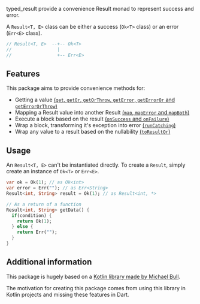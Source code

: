 typed_result provide a convenience Result monad to represent success and error.

A `Result<T, E>` class can be either a success (`Ok<T>` class) or an error (`Err<E>` class).
```dart
// Result<T, E>  --+-- Ok<T>
//                 |
//                 +-- Err<E>
```

## Features

This package aims to provide convenience methods for:
- Getting a value [(`get`, `getOr`, `getOrThrow`, `getError`, `getErrorOr` and `getErrorOrThrow`)][get]
- Mapping a Result value into another Result [(`map`, `mapError` and `mapBoth`)][map]
- Execute a block based on the result [(`onSuccess` and `onFailure`)][on]
- Wrap a block, transforming it's exception into error [(`runCatching`)][run-catching]
- Wrap any value to a result based on the nullability [(`toResultOr`)][to-result]

## Usage
An `Result<T, E>` can't be instantiated directly.
To create a `Result`, simply create an instance of `Ok<T>` or `Err<E>`.

```dart
var ok = Ok(1); // as Ok<int>
var error = Err(""); // as Err<String>
Result<int, String> result = Ok(1); // as Result<int, *>

// As a return of a function
Result<int, String> getData() {
  if(condition) {
    return Ok(1);
  } else {
    return Err("");
  }
}
```

## Additional information

This package is hugely based on a [Kotlin library made by Michael Bull](https://github.com/michaelbull/kotlin-result/).

The motivation for creating this package comes from using this library in Kotlin projects and missing these features in Dart.

[get]: https://github.com/lucastsantos/typed_result/blob/master/lib/src/functions/get.dart
[map]: https://github.com/lucastsantos/typed_result/blob/master/lib/src/functions/map.dart
[on]: https://github.com/lucastsantos/typed_result/blob/master/lib/src/functions/on.dart
[run-catching]: https://github.com/lucastsantos/typed_result/blob/master/lib/src/functions/run_catching.dart
[to-result]: https://github.com/lucastsantos/typed_result/blob/master/lib/src/functions/to_result.dart